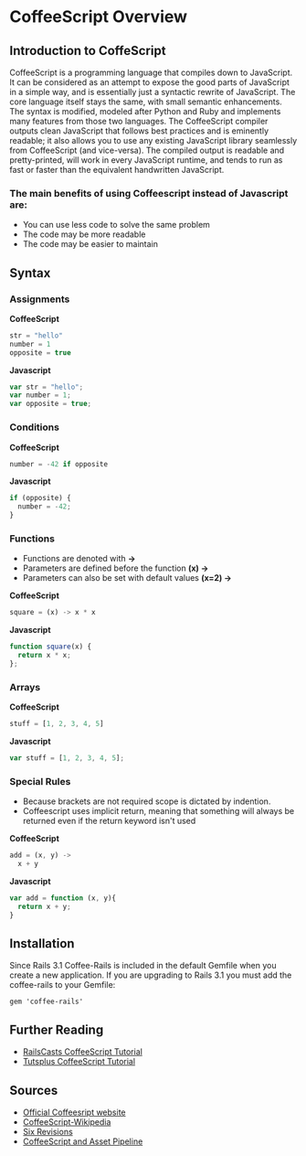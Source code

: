 # CoffeeScript Overview

## Introduction to CoffeScript
CoffeeScript is a programming language that compiles down to JavaScript. It can be considered as an attempt to expose the good parts of JavaScript in a simple way,
and is essentially just a syntactic rewrite of JavaScript. The core language itself stays the same, with small semantic enhancements. The syntax is modified, modeled after
Python and Ruby and implements many features from those two languages. The CoffeeScript compiler outputs clean JavaScript that follows best practices and is eminently readable; it also allows you to use any existing JavaScript library seamlessly from CoffeeScript (and vice-versa).
The compiled output is readable and pretty-printed, will work in every JavaScript runtime, and tends to run as fast or faster than the equivalent handwritten JavaScript.

### The main benefits of using Coffeescript instead of Javascript are:
* You can use less code to solve the same problem
* The code may be more readable
* The code may be easier to maintain


## Syntax

### Assignments
**CoffeeScript**
```javascript
str = "hello"
number = 1 
opposite = true
```
**Javascript**
```javascript
var str = "hello";
var number = 1; 
var opposite = true;
```

### Conditions
**CoffeeScript**
```javascript
number = -42 if opposite
```
**Javascript**
```javascript
if (opposite) { 
  number = -42; 
} 
```

### Functions
* Functions are denoted with **->**
* Parameters are defined before the function **(x) ->**
* Parameters can also be set with default values **(x=2) ->**

**CoffeeScript**
```javascript
square = (x) -> x * x
```
**Javascript**
```javascript
function square(x) { 
  return x * x; 
}; 
```

### Arrays
**CoffeeScript**
```javascript
stuff = [1, 2, 3, 4, 5]
```
**Javascript**
```javascript
var stuff = [1, 2, 3, 4, 5];
```

### Special Rules
* Because brackets are not required scope is dictated by indention.
* Coffeescript uses implicit return, meaning that something will always be returned even if the return keyword isn't used

**CoffeeScript**
```javascript
add = (x, y) ->
  x + y
```
**Javascript**
```javascript
var add = function (x, y){
  return x + y;
}
```

## Installation

Since Rails 3.1 Coffee-Rails is included in the default Gemfile when you create a new application. If you are upgrading to Rails 3.1 you must add the coffee-rails to your Gemfile:

    gem 'coffee-rails'

## Further Reading

* [RailsCasts CoffeeScript Tutorial](http://railscasts.com/episodes/267-coffeescript-basics)
* [Tutsplus CoffeeScript Tutorial](http://code.tutsplus.com/tutorials/rocking-out-with-coffeescript--net-17027)

## Sources

* [Official Coffeesript website](http://coffeescript.org/)
* [CoffeeScript-Wikipedia](http://en.wikipedia.org/wiki/CoffeeScript)
* [Six Revisions](http://sixrevisions.com/javascript/coffeescript-basics/)
* [CoffeeScript and Asset Pipeline](http://guides.rubyonrails.org/asset_pipeline.html)
